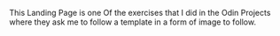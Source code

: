 This Landing Page is one Of the exercises that I did in the Odin Projects where they ask me to follow a template in a form of image to follow.
